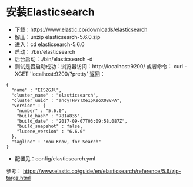 # 安装Elasticsearch

- 下载：https://www.elastic.co/downloads/elasticsearch
- 解压：unzip elasticsearch-5.6.0.zip
- 进入：cd elasticsearch-5.6.0
- 启动：./bin/elasticsearch
- 后台启动：./bin/elasticsearch -d
- 测试是否启动成功：浏览器访问：http://localhost:9200/
或者命令： curl -XGET 'localhost:9200/?pretty'
返回：
```
{
  "name" : "EISZGJl",
  "cluster_name" : "elasticsearch",
  "cluster_uuid" : "ancyTHvYTXe1pKsoX08VPA",
  "version" : {
    "number" : "5.6.0",
    "build_hash" : "781a835",
    "build_date" : "2017-09-07T03:09:58.087Z",
    "build_snapshot" : false,
    "lucene_version" : "6.6.0"
  },
  "tagline" : "You Know, for Search"
}
```

- 配置见：config/elasticsearch.yml

参考：
https://www.elastic.co/guide/en/elasticsearch/reference/5.6/zip-targz.html
